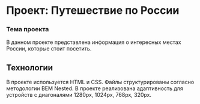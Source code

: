# Проект: Путешествие по России


### Тема проекта
В данном проекте представлена информация о интересных местах России, которые стоит посетить.

## Технологии

В проекте используется HTML и CSS. Файлы структурированы согласно методологии BEM Nested. В проекте реализована адаптивность для устройств с диагоналями 1280px, 1024px, 768px, 320px.
